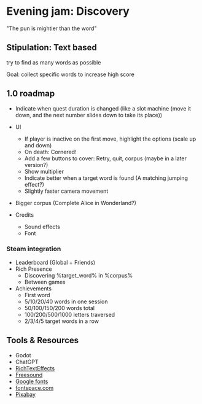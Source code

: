 # Evening jam: Discovery

"The pun is mightier than the word"

## Stipulation: Text based

try to find as many words as possible

Goal: collect specific words to increase high score

## 1.0 roadmap

- Indicate when quest duration is changed (like a slot machine (move it down, and the next number slides down to take its place))

- UI
  - If player is inactive on the first move, highlight the options (scale up and down)
  - On death: Cornered!
  - Add a few buttons to cover: Retry, quit, corpus (maybe in a later version?)
  - Show multiplier
  - Indicate better when a target word is found (A matching jumping effect?)
  - Slightly faster camera movement

- Bigger corpus (Complete Alice in Wonderland?)
- Credits
  - Sound effects
  - Font

### Steam integration

- Leaderboard (Global + Friends)
- Rich Presence
  - Discovering %target_word% in %corpus%
  - Between games
- Achievements
  - First word
  - 5/10/20/40 words in one session
  - 50/100/150/200 words total
  - 100/200/500/1000 letters traversed
  - 2/3/4/5 target words in a row

## Tools & Resources

- Godot
- ChatGPT
- [RichTextEffects](https://github.com/teebarjunk/godot-text_effects)
- [Freesound](https://freesound.org/)
- [Google fonts](https://fonts.google.com/)
- [fontspace.com](https://www.fontspace.com/)
- [Pixabay](https://pixabay.com/)
